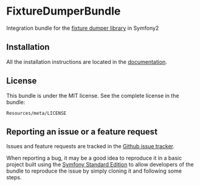 FixtureDumperBundle
===================

Integration bundle for the [fixture dumper library](https://github.com/Spea/fixture-dumper) in Symfony2

Installation
------------

All the installation instructions are located in the [documentation](https://github.com/Spea/SpFixtureDumperBundle/blob/master/Resources/doc/index.md).

License
-------

This bundle is under the MIT license. See the complete license in the bundle:

    Resources/meta/LICENSE

Reporting an issue or a feature request
---------------------------------------

Issues and feature requests are tracked in the [Github issue tracker](https://github.com/Spea/SpFixtureDumperBundle/issues).

When reporting a bug, it may be a good idea to reproduce it in a basic project
built using the [Symfony Standard Edition](https://github.com/symfony/symfony-standard)
to allow developers of the bundle to reproduce the issue by simply cloning it
and following some steps.
